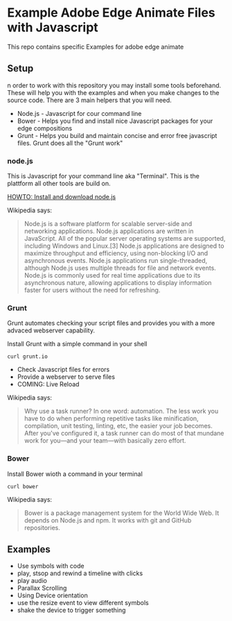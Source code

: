 # Example Adobe Edge Animate Files with Javascript

This repo contains specific Examples for adobe edge animate

## Setup 

n order to work with this repository you may install some tools beforehand. These will help you with the examples and when you make changes to the source code.
There are 3 main helpers that you will need. 

* Node.js - Javascript for cour command line
* Bower - Helps you find and install nice Javascript packages for your edge compositions
* Grunt - Helps you build and maintain concise and error free javascript files. Grunt does all the "Grunt work"

### node.js 

This is Javascript for your command line aka "Terminal". This is the plattform all other tools are build on.

[HOWTO: Install and download node.js](http://coolestguidesontheplanet.com/installing-node-js-osx-10-9-mavericks/)

Wikipedia says: 

> Node.js is a software platform for scalable server-side and networking applications. Node.js applications are written in JavaScript. All of the popular server operating systems are supported, including Windows and Linux.[3]
Node.js applications are designed to maximize throughput and efficiency, using non-blocking I/O and asynchronous events. Node.js applications run single-threaded, although Node.js uses multiple threads for file and network events. Node.js is commonly used for real time applications due to its asynchronous nature, allowing applications to display information faster for users without the need for refreshing. 

### Grunt

Grunt automates checking your script files and provides you with a more advaced webserver capability. 

Install Grunt with a simple command in your shell

```
curl grunt.io
```

* Check Javascript files for errors 
* Provide a webserver to serve files
* COMING: Live Reload 

Wikipedia says: 

> Why use a task runner?
In one word: automation. The less work you have to do when performing repetitive tasks like minification, compilation, unit testing, linting, etc, the easier your job becomes. After you've configured it, a task runner can do most of that mundane work for you—and your team—with basically zero effort.

### Bower


Install Bower wioth a command in your terminal 

```
curl bower
```

Wikipedia says: 

> Bower is a package management system for the World Wide Web. It depends on Node.js and npm. It works with git and GitHub repositories.

## Examples

* Use symbols with code
* play, stsop and rewind a timeline with clicks
* play audio
* Parallax Scrolling
* Using Device orientation
* use the resize event to view different symbols
* shake the device to trigger something

